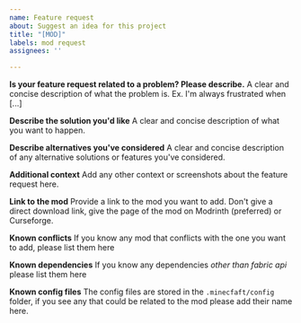 ```yaml
---
name: Feature request
about: Suggest an idea for this project
title: "[MOD]"
labels: mod request
assignees: ''

---
```


**Is your feature request related to a problem? Please describe.**
A clear and concise description of what the problem is. Ex. I'm always frustrated when [...]

**Describe the solution you'd like**
A clear and concise description of what you want to happen.

**Describe alternatives you've considered**
A clear and concise description of any alternative solutions or features you've considered.

**Additional context**
Add any other context or screenshots about the feature request here.

**Link to the mod**
Provide a link to the mod you want to add. Don't give a direct download link, give the page of the mod on Modrinth (preferred) or Curseforge.

**Known conflicts**
If you know any mod that conflicts with the one you want to add, please list them here

**Known dependencies**
If you know any dependencies *other than fabric api* please list them here

**Known config files**
The config files are stored in the `.minecfaft/config` folder, if you see any that could be related to the mod please add their name here.
